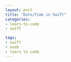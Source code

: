 ```yaml
---
layout: post
title: "Date/Time in Swift"
categories:
- learn-to-code
- swift

tags:
- swift
- noob
- learn to code
---
```

